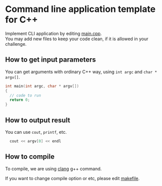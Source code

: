# Command line application template for C++

Implement CLI application by editing [main.cpp](src/main.cpp).  
You may add new files to keep your code clean, if it is allowed in your challenge.

## How to get input parameters
You can get arguments with ordinary C++ way, using `int argc` and `char * argv[]`.

```cpp
int main(int argc, char * argv[])
{
  // code to run
  return 0;
}
```

## How to output result
You can use `cout`, `printf`, etc.

``` c++
  cout << argv[0] << endl
```

## How to compile
To compile, we are using [clang](http://clang.llvm.org/) g++ command.

If you want to change compile option or etc, please edit [makefile](makefile).  
